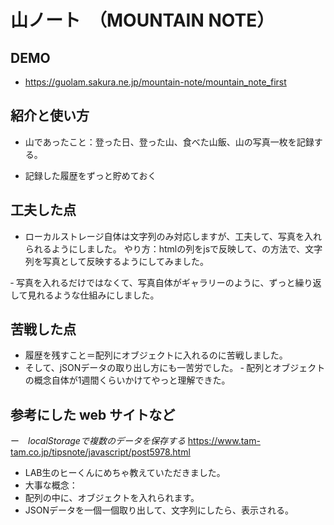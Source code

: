 # 山ノート　（MOUNTAIN NOTE）

## DEMO

  -   https://guolam.sakura.ne.jp/mountain-note/mountain_note_first

## 紹介と使い方

  - 山であったこと：登った日、登った山、食べた山飯、山の写真一枚を記録する。

  - 記録した履歴をずっと貯めておく

## 工夫した点

  - ローカルストレージ自体は文字列のみ対応しますが、工夫して、写真を入れられるようにしました。  やり方：htmlの列をjsで反映して、<img src>の方法で、文字列を写真として反映するようにしてみました。


  ‐ 写真を入れるだけではなくて、写真自体がギャラリーのように、ずっと繰り返して見れるような仕組みにしました。

## 苦戦した点

  - 履歴を残すこと＝配列にオブジェクトに入れるのに苦戦しました。
  - そして、jSONデータの取り出し方にも一苦労でした。
  ‐ 配列とオブジェクトの概念自体が1週間くらいかけてやっと理解できた。

## 参考にした web サイトなど

  ー　*localStorageで複数のデータを保存する*
  https://www.tam-tam.co.jp/tipsnote/javascript/post5978.html

  - LAB生のヒーくんにめちゃ教えていただきました。
  - 大事な概念：
  - 配列の中に、オブジェクトを入れられます。
  - JSONデータを一個一個取り出して、文字列にしたら、表示される。


